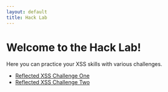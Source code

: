 ```yaml
---
layout: default
title: Hack Lab
---
```


# Welcome to the Hack Lab!

Here you can practice your XSS skills with various challenges.

<ul>
  <li><a href="/hack/reflected-xss-one.html">Reflected XSS Challenge One</a></li>
  <li><a href="/hack/reflected-xss-two.html">Reflected XSS Challenge Two</a></li>
</ul>